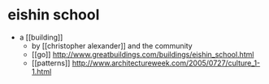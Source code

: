 # eishin school

- a [[building]]
  - by [[christopher alexander]] and the community
  - [[go]] http://www.greatbuildings.com/buildings/eishin_school.html
  - [[patterns]] http://www.architectureweek.com/2005/0727/culture_1-1.html

